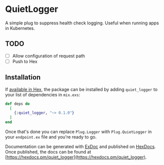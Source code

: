 # QuietLogger

A simple plug to suppress health check logging. Useful when running apps in
Kubernetes.

## TODO

- [ ] Allow configuration of request path
- [ ] Push to Hex

## Installation

If [available in Hex](https://hex.pm/docs/publish), the package can be installed
by adding `quiet_logger` to your list of dependencies in `mix.exs`:

```elixir
def deps do
  [
    {:quiet_logger, "~> 0.1.0"}
  ]
end
```

Once that's done you can replace `Plug.Logger` with `Plug.QuietLogger` in your
`endpoint.ex` file and you're ready to go.

Documentation can be generated with [ExDoc](https://github.com/elixir-lang/ex_doc)
and published on [HexDocs](https://hexdocs.pm). Once published, the docs can
be found at [https://hexdocs.pm/quiet_logger](https://hexdocs.pm/quiet_logger).
